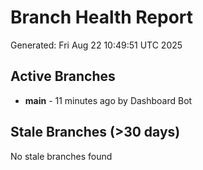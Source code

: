 # Branch Health Report
Generated: Fri Aug 22 10:49:51 UTC 2025

## Active Branches
- **main** - 11 minutes ago by Dashboard Bot

## Stale Branches (>30 days)
No stale branches found
